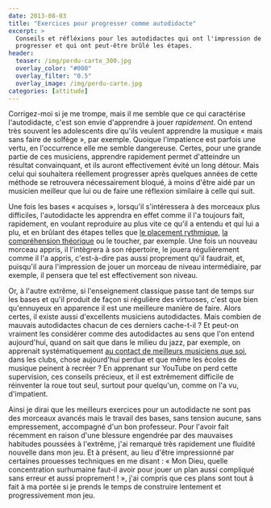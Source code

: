```yaml
---
date: 2013-08-03
title: "Exercices pour progresser comme autodidacte"
excerpt: >
  Conseils et réfléxions pour les autodidactes qui ont l'impression de ne plus 
  progresser et qui ont peut-être brûlé les étapes.
header:
  teaser: /img/perdu-carte_300.jpg
  overlay_color: "#000"
  overlay_filter: "0.5"
  overlay_image: /img/perdu-carte.jpg
categories: [attitude]
---
```


Corrigez-moi si je me trompe, mais il me semble que ce qui caractérise 
l'autodidacte, c'est son envie d'apprendre à jouer *rapidement*. On entend très 
souvent les adolescents dire qu'ils veulent apprendre la musique « mais sans 
faire de solfège », par exemple. Quoique l'impatience est parfois une vertu, en 
l'occurrence elle me semble dangereuse. Certes, pour une grande partie de ces 
musiciens, apprendre rapidement permet d'atteindre un résultat convainquant, et 
ils auront effectivement évité un long détour. Mais celui qui souhaitera 
réellement progresser après quelques années de cette méthode se retrouvera 
nécessairement bloqué, à moins d'être aidé par un musicien meilleur que lui ou 
de faire une réflexion similaire à celle qui suit.

Une fois les bases « acquises », lorsqu'il s'intéressera à des morceaux plus 
difficiles, l'autodidacte les apprendra en effet comme il l'a toujours fait, 
rapidement, en voulant reproduire au plus vite ce qu'il a entendu et qui lui a 
plu, et en brûlant des étapes telles que [le placement rythmique][tablatures], 
[la compréhension théorique][theorie] ou le toucher, par exemple. Une fois un 
nouveau morceau appris, il l'intègrera à son répertoire, le jouera 
régulièrement comme il l'a appris, c'est-à-dire pas aussi proprement qu'il 
faudrait, et, puisqu'il aura l'impression de jouer un morceau de niveau 
intermédiaire, par exemple, il pensera que tel est effectivement son niveau.

Or, à l'autre extrême, si l'enseignement classique passe tant de temps sur les 
bases et qu'il produit de façon si régulière des virtuoses, c'est que bien 
qu'ennuyeux en apparence il est une meilleure manière de faire. Alors certes, 
il existe aussi d'excellents musiciens autodidactes. Mais combien de mauvais 
autodidactes chacun de ces derniers cache-t-il ? Et peut-on vraiment les 
considérer comme des autodidactes au sens que l'on entend aujourd'hui, quand on 
sait que dans le milieu du jazz, par exemple, on apprenait systématiquement [au 
contact de meilleurs musiciens que soi][stage], dans les clubs, chose 
aujourd'hui perdue et que même les écoles de musique peinent à recréer ? En 
apprenant sur YouTube on perd cette supervision, ces conseils précieux, et il 
est extrêmement difficile de réinventer la roue tout seul, surtout pour 
quelqu'un, comme on l'a vu, d'impatient.

Ainsi je dirai que les meilleurs exercices pour un autodidacte ne sont pas des 
morceaux avancés mais le travail des bases, sans tension aucune, sans 
empressement, accompagné d'un bon professeur. Pour l'avoir fait récemment en 
raison d'une blessure engendrée par des mauvaises habitudes poussées à 
l'extrême, j'ai remarqué très rapidement une fluidité nouvelle dans mon jeu. Et 
à présent, au lieu d'être impressionné par certaines prouesses techniques en me 
disant : « Mon Dieu, quelle concentration surhumaine faut-il avoir pour jouer 
un plan aussi compliqué sans erreur et aussi proprement ! », j'ai compris que 
ces plans sont tout à fait à ma portée si je prends le temps de construire 
lentement et progressivement mon jeu.

[tablatures]:/pourquoi-les-tablatures-sont-une-mauvaise-methode/
[theorie]:/theorie/
[stage]:/stage-musicien-professionnel/
